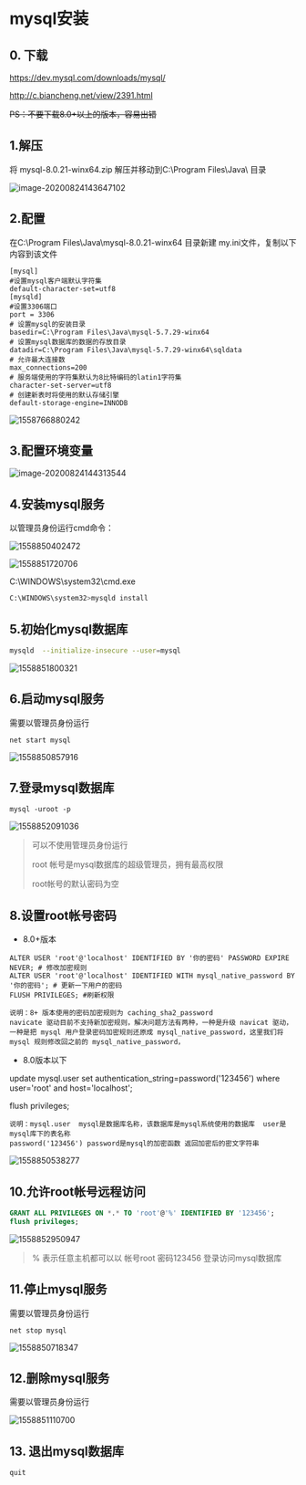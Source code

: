 # mysql安装

## 0. 下载

https://dev.mysql.com/downloads/mysql/

http://c.biancheng.net/view/2391.html

~~PS：不要下载8.0+以上的版本，容易出错~~

## 1.解压

将 mysql-8.0.21-winx64.zip 解压并移动到C:\Program Files\Java\ 目录

![image-20200824143647102](https://cdn.jsdelivr.net/gh/lizhangjie316/img/2020/20200824143656.png)

## 2.配置

在C:\Program Files\Java\mysql-8.0.21-winx64 目录新建 my.ini文件，复制以下内容到该文件

```properties
[mysql]  
#设置mysql客户端默认字符集  
default-character-set=utf8  
[mysqld]  
#设置3306端口  
port = 3306  
# 设置mysql的安装目录  
basedir=C:\Program Files\Java\mysql-5.7.29-winx64
# 设置mysql数据库的数据的存放目录  
datadir=C:\Program Files\Java\mysql-5.7.29-winx64\sqldata
# 允许最大连接数  
max_connections=200  
# 服务端使用的字符集默认为8比特编码的latin1字符集  
character-set-server=utf8  
# 创建新表时将使用的默认存储引擎  
default-storage-engine=INNODB
```

 ![1558766880242](assets/1558766880242.png)

## 3.配置环境变量

![image-20200824144313544](C:%5CUsers%5CKeen%5CAppData%5CRoaming%5CTypora%5Ctypora-user-images%5Cimage-20200824144313544.png)

## 4.安装mysql服务

以管理员身份运行cmd命令：

 ![1558850402472](assets/1558850402472.png)

   ![1558851720706](assets/1558851720706.png)

C:\WINDOWS\system32\cmd.exe

```bash
C:\WINDOWS\system32>mysqld install
```

## 5.初始化mysql数据库

```bash
mysqld  --initialize-insecure --user=mysql
```

 ![1558851800321](assets/1558851800321.png)

## 6.启动mysql服务

需要以管理员身份运行

```shell
net start mysql
```

   ![1558850857916](assets/1558850857916.png)

## 7.登录mysql数据库

```shell
mysql -uroot -p
```

 ![1558852091036](assets/1558852091036.png)

> 可以不使用管理员身份运行
>
> root 帐号是mysql数据库的超级管理员，拥有最高权限
>
> root帐号的默认密码为空

## 8.设置root帐号密码

- 8.0+版本

```mysql
ALTER USER 'root'@'localhost' IDENTIFIED BY '你的密码' PASSWORD EXPIRE NEVER; # 修改加密规则 
ALTER USER 'root'@'localhost' IDENTIFIED WITH mysql_native_password BY '你的密码'; # 更新一下用户的密码 
FLUSH PRIVILEGES; #刷新权限
```

```
说明：8+ 版本使用的密码加密规则为 caching_sha2_password
navicate 驱动目前不支持新加密规则，解决问题方法有两种，一种是升级 navicat 驱动，一种是把 mysql 用户登录密码加密规则还原成 mysql_native_password，这里我们将 mysql 规则修改回之前的 mysql_native_password，
```

- 8.0版本以下

update mysql.user set authentication_string=password('123456') where user='root' and host='localhost';

flush privileges;

```
说明：mysql.user  mysql是数据库名称，该数据库是mysql系统使用的数据库  user是mysql库下的表名称
password('123456') password是mysql的加密函数 返回加密后的密文字符串
```

![1558850538277](assets/1558850538277.png)



## 10.允许root帐号远程访问

```sql
GRANT ALL PRIVILEGES ON *.* TO 'root'@'%' IDENTIFIED BY '123456';
flush privileges;
```

 ![1558852950947](assets/1558852950947.png)

> % 表示任意主机都可以以 帐号root 密码123456 登录访问mysql数据库

## 11.停止mysql服务

需要以管理员身份运行

```shell
net stop mysql
```

 ![1558850718347](assets/1558850718347.png)

## 12.删除mysql服务

需要以管理员身份运行

 ![1558851110700](assets/1558851110700.png)

## 13. 退出mysql数据库

```
quit
```

